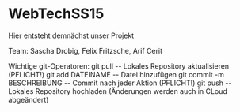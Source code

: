 # WebTechSS15
Hier entsteht demnächst unser Projekt

Team: Sascha Drobig, Felix Fritzsche, Arif Cerit

Wichtige git-Operatoren:
git pull -- Lokales Repository aktualisieren (PFLICHT!)
git add DATEINAME -- Datei hinzufügen
git commit -m BESCHREIBUNG -- Commit nach jeder Aktion (PFLICHT!)
git push -- Lokales Repository hochladen (Änderungen werden auch in CLoud abgeändert)